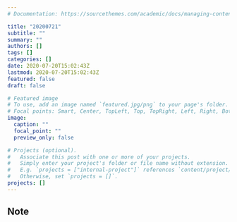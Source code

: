 ```yaml
---
# Documentation: https://sourcethemes.com/academic/docs/managing-content/

title: "20200721"
subtitle: ""
summary: ""
authors: []
tags: []
categories: []
date: 2020-07-20T15:02:43Z
lastmod: 2020-07-20T15:02:43Z
featured: false
draft: false

# Featured image
# To use, add an image named `featured.jpg/png` to your page's folder.
# Focal points: Smart, Center, TopLeft, Top, TopRight, Left, Right, BottomLeft, Bottom, BottomRight.
image:
  caption: ""
  focal_point: ""
  preview_only: false

# Projects (optional).
#   Associate this post with one or more of your projects.
#   Simply enter your project's folder or file name without extension.
#   E.g. `projects = ["internal-project"]` references `content/project/deep-learning/index.md`.
#   Otherwise, set `projects = []`.
projects: []
---
```


## Note

